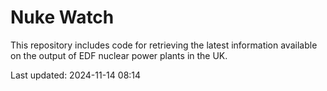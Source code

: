 # Nuke Watch

This repository includes code for retrieving the latest information available on the output of EDF nuclear power plants in the UK.

Last updated: 2024-11-14 08:14